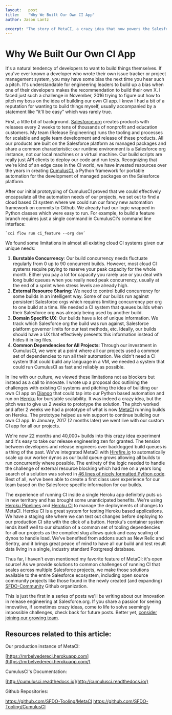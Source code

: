 ```yaml
---
layout:   post
title:    "Why We Built Our Own CI App"
author: Jason Lantz

excerpt: "The story of MetaCI, a crazy idea that now powers the Salesforce.org Product Delivery team's daily work."
---
```


# Why We Built Our Own CI App

It's a natural tendency of developers to want to build things themselves.  If you've ever known a developer who wrote their own issue tracker or project management system, you may have some bias the next time you hear such a pitch.  It's understandable for engineering leaders to build up a bias when one of their developers makes the recommendation to build their own X.  I faced just such a challenge in November, 2016 trying to figure out how to pitch my boss on the idea of building our own CI app.  I knew I had a bit of a reputation for wanting to build things myself, usually accompanied by a statement like “it'll be easy” which was rarely true.

First, a little bit of background.  [Salesforce.org](http://salesforce.org/) creates products with releases every 2 weeks to tens of thousands of nonprofit and education customers.  My team (Release Engineering) runs the tooling and processes for scalable and agile team development and release of these products.  All our products are built on the Salesforce platform as managed packages and share a common characteristic: our runtime environment is a Salesforce org instance, not our local machines or a virtual machine.  Our build scripts are really just API clients to deploy our code and run tests.  Recognizing that we're kind of an edge case in the CI world, we have invested resources over the years in creating [CumulusCI](https://github.com/SFDO-Tooling/CumulusCI), a Python framework for portable automation for the development of managed packages on the Salesforce platform.

After our initial prototyping of CumulusCI proved that we could effectively encapsulate all the automation needs of our projects, we set out to find a cloud based CI system where we could run our fancy new automation framework on commits to Github.  We already had our logic wrapped in Python classes which were easy to run.  For example, to build a feature branch requires just a single command in CumulusCI's command line interface:

```
`cci flow run ci_feature --org dev`
```

We found some limitations in almost all existing cloud CI systems given our unique needs:

1. **Burstable Concurrency**: Our build concurrency needs fluctuate regularly from 0 up to 90 concurrent builds.  However, most cloud CI systems require paying to reserve your peak capacity for the whole month.  Either you pay a lot for capacity you rarely use or you deal with long build queues when you really need peak concurrency, usually at the end of a sprint when stress levels are already high.
2. **External Resource Sharing**: We need to control build concurrency for some builds in an intelligent way. Some of our builds run against persistent Salesforce orgs which requires limiting concurrency per org to one build at a time.  We needed a CI system that queues builds when their Salesforce org was already being used by another build.
3. **Domain Specific UX**: Our builds have a lot of unique information.  We track which Salesforce org the build was run against, Salesforce platform governor limits for our test methods, etc.  Ideally, our builds should have a UX that effectively presents this information instead of hides it in log files.
4. **Common Dependencies for All Projects**: Through our investment in CumulusCI, we were at a point where all our projects used a common set of dependencies to run all their automation.  We didn't need a CI system that could build any language in a VM, we needed a system that could run CumulusCI as fast and reliably as possible.

In line with our culture, we viewed these limitations not as blockers but instead as a call to innovate.  I wrote up a proposal doc outlining the challenges with existing CI systems and pitching the idea of building our own CI app on [Django](https://www.djangoproject.com/) that could tap into our Python based automation and run on [Heroku](https://heroku.com/) for burstable scalability.  It was indeed a crazy idea, but the pitch was to give us 2 weeks to prototype the solution.  The pitch worked and after 2 weeks we had a prototype of what is now [MetaCI](https://github.com/SFDO-Tooling/MetaCI) running builds on Heroku.  The prototype helped us win support to continue building our own CI app.  In January, 2017 (2 months later) we went live with our custom CI app for all our projects.

We're now 22 months and 40,000+ builds into this crazy idea experiment and it's easy to take our release engineering zen for granted.  The tension between developers and release engineers over backlogged build queues is a thing of the past.  We've integrated MetaCI with [Hirefire.io](http://hirefire.io/) to automatically scale up our worker dynos as our build queue grows allowing all builds to run concurrently where possible.  The entirety of the logic needed to handle the challenge of external resource blocking which had me on a years long search of a solution was solved in [46 lines of nicely formatted Python code](https://github.com/SFDO-Tooling/MetaCI/blob/master/metaci/build/tasks.py#L81-L127).  Best of all, we've been able to create a first class user experience for our team based on the Salesforce specific information for our builds.

The experience of running CI inside a single Heroku app definitely puts us in new territory and has brought some unanticipated benefits.  We're using [Heroku Pipelines](https://devcenter.heroku.com/articles/pipelines) and [Heroku CI](https://devcenter.heroku.com/articles/heroku-ci) to manage the deployments of changes to MetaCI.  Heroku CI is a great system for testing Heroku based applications.  We have a staging site where we can test out changes before deploying to our production CI site with the click of a button.  Heroku's container system lends itself well to our situation of a common set of tooling dependencies for all our projects as the compiled slug allows quick and easy scaling of dynos to handle load.  We've benefited from addons such as New Relic and Sentry, and it brings great peace of mind to have all our build and test result data living in a single, industry standard Postgresql database.

Thus far, I haven't even mentioned my favorite feature of MetaCI: it's open source!  As we provide solutions to common challenges of running CI that scales across multiple Salesforce projects, we make those solutions available to the entire Salesforce ecosystem, including open source community projects like those found in the newly created (and expanding) [SFDO-Community](https://github.com/SFDO-Community) Github organization.

This is just the first in a series of posts we'll be writing about our innovation in release engineering at Salesforce.org.  If you share a passion for seeing innovative, if sometimes crazy ideas, come to life to solve seemingly impossible challenges, check back for future posts.  Better yet, [consider joining our growing team](https://salesforce.wd1.myworkdayjobs.com/en-US/External_Career_Site/job/California---Remote/Performance-Engineer---Salesforceorg_JR20212-1).

## Resources related to this article:

Our production instance of MetaCI:

[https://mrbelvedereci.herokuapp.com](https://mrbelvedereci.herokuapp.com/)

CumulusCI's Documentation:

[http://cumulusci.readthedocs.io](http://cumulusci.readthedocs.io/)

Github Repositories:

https://github.com/SFDO-Tooling/MetaCI
https://github.com/SFDO-Tooling/CumulusCI
